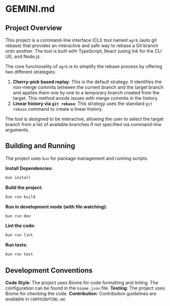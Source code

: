 # GEMINI.md

## Project Overview

This project is a command-line interface (CLI) tool named `agrb` (auto git rebase) that provides an interactive and safe way to rebase a Git branch onto another. The tool is built with TypeScript, React (using Ink for the CLI UI), and Node.js.

The core functionality of `agrb` is to simplify the rebase process by offering two different strategies:

1. **Cherry-pick based replay**: This is the default strategy. It identifies the non-merge commits between the current branch and the target branch and applies them one by one to a temporary branch created from the target. This method avoids issues with merge commits in the history.
2. **Linear history via `git rebase`**: This strategy uses the standard `git rebase` command to create a linear history.

The tool is designed to be interactive, allowing the user to select the target branch from a list of available branches if not specified via command-line arguments.

## Building and Running

The project uses `bun` for package management and running scripts.

**Install Dependencies:**

```bash
bun install
```

**Build the project:**

```bash
bun run build
```

**Run in development mode (with file watching):**

```bash
bun run dev
```

**Lint the code:**

```bash
bun run lint
```

**Run tests:**

```bash
bun run test
```

## Development Conventions

**Code Style**: The project uses Biome for code formatting and linting. The configuration can be found in the `biome.json` file.
**Testing**: The project uses Biome for checking the code.
**Contribution**: Contribution guidelines are available in `CONTRIBUTING.md`.
